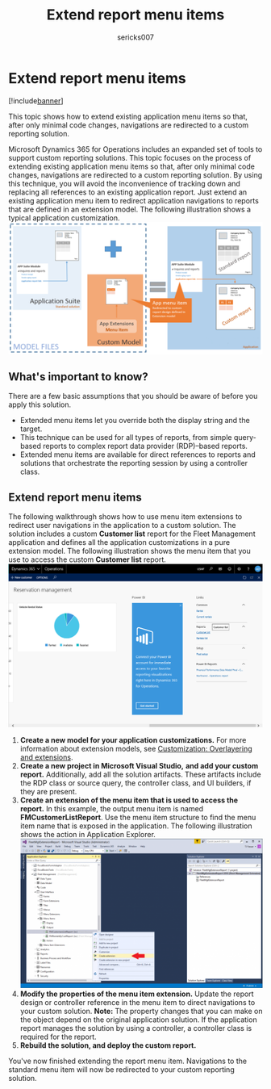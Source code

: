 ﻿---
# required metadata

title: Extend report menu items
description: This topic shows how to extend existing application menu items so that, after only minimal code changes, navigations are redirected to a custom reporting solution. 
author: sericks007
manager: AnnBe
ms.date: 04/04/2017
ms.topic: article
ms.prod: 
ms.service: Dynamics365Operations
ms.technology: 

# optional metadata

# ms.search.form: 
# ROBOTS: 
audience: Developer, IT Pro
# ms.devlang: 
# ms.reviewer: 2051
ms.search.scope: Operations, Platform
# ms.tgt_pltfrm: 
ms.custom: 266674
ms.assetid: 7bf76862-e320-4a81-81a4-5bda7288e573
ms.search.region: Global
# ms.search.industry: 
ms.author: tjvass
ms.search.validFrom: 2016-11-30
ms.dyn365.ops.version: Platform update 3

---

# Extend report menu items

[!include[banner](../includes/banner.md)]


This topic shows how to extend existing application menu items so that, after only minimal code changes, navigations are redirected to a custom reporting solution. 

Microsoft Dynamics 365 for Operations includes an expanded set of tools to support custom reporting solutions. This topic focuses on the process of extending existing application menu items so that, after only minimal code changes, navigations are redirected to a custom reporting solution. By using this technique, you will avoid the inconvenience of tracking down and replacing all references to an existing application report. Just extend an existing application menu item to redirect application navigations to reports that are defined in an extension model. The following illustration shows a typical application customization.[![extendingmenuitem](./media/extendingmenuitem.png)](./media/extendingmenuitem.png)

## What's important to know?
There are a few basic assumptions that you should be aware of before you apply this solution.

-   Extended menu items let you override both the display string and the target.
-   This technique can be used for all types of reports, from simple query-based reports to complex report data provider (RDP)–based reports.
-   Extended menu items are available for direct references to reports and solutions that orchestrate the reporting session by using a controller class.

## Extend report menu items
The following walkthrough shows how to use menu item extensions to redirect user navigations in the application to a custom solution. The solution includes a custom **Customer list** report for the Fleet Management application and defines all the application customizations in a pure extension model. The following illustration shows the menu item that you use to access the custom **Customer list** report. [![fleet-workspace-customer-list](./media/fleet-workspace-customer-list.png)](./media/fleet-workspace-customer-list.png)

1.  **Create a new model for your application customizations.** For more information about extension models, see [Customization: Overlayering and extensions](..\extensibility\customization-overlayering-extensions.md).
2.  **Create a new project in Microsoft Visual Studio,** **and add your custom report.** Additionally, add all the solution artifacts. These artifacts include the RDP class or source query, the controller class, and UI builders, if they are present.
3.  **Create an extension of the menu item that is used to access the report.** In this example, the output menu item is named **FMCustomerListReport**. Use the menu item structure to find the menu item name that is exposed in the application. The following illustration shows the action in Application Explorer.[![Creating an extension of the menu item that is used to access the report](./media/fleet-extension-create-menu-extension-1024x632.png)](./media/fleet-extension-create-menu-extension.png)
4.  **Modify the properties of the menu item extension.** Update the report design or controller reference in the menu item to direct navigations to your custom solution. **Note:** The property changes that you can make on the object depend on the original application solution. If the application report manages the solution by using a controller, a controller class is required for the report.
5.  **Rebuild the solution, and deploy the custom report.**

You've now finished extending the report menu item. Navigations to the standard menu item will now be redirected to your custom reporting solution.


